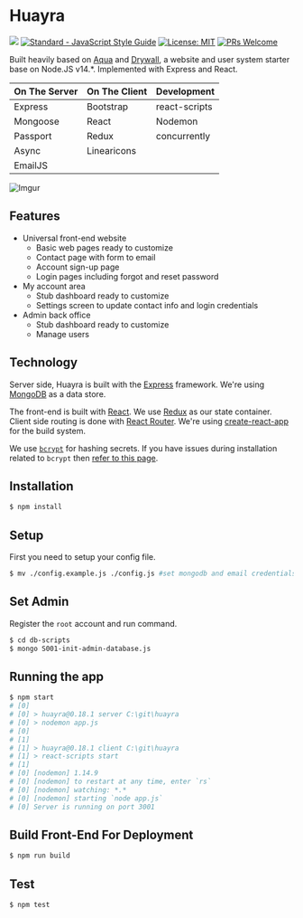 # Huayra

[![](https://travis-ci.org/makee-workshop/Huayra.svg?branch=master)](https://travis-ci.org/makee-workshop/Huayra) [![Standard - JavaScript Style Guide](https://img.shields.io/badge/code_style-standard-brightgreen.svg)](https://standardjs.com/) [![License: MIT](https://img.shields.io/badge/License-MIT-yellow.svg)](https://github.com/makee-workshop/Huayra/blob/master/LICENSE) [![PRs Welcome](https://img.shields.io/badge/PRs-welcome-brightgreen.svg)](https://github.com/makee-workshop/Huayra/blob/master/CONTRIBUTING.md)

Built heavily based on [Aqua](https://github.com/jedireza/aqua) and [Drywall](https://github.com/jedireza/drywall), a website and user system starter base on Node.JS v14.*. Implemented with Express and React.

| On The Server | On The Client  | Development  |
| ------------- | -------------- | ------------ |
| Express       | Bootstrap      | react-scripts|
| Mongoose      | React          | Nodemon      |
| Passport      | Redux          | concurrently |
| Async         | Linearicons    |              |
| EmailJS       |                |              |

![Imgur](https://i.imgur.com/LrvL3IF.png)

## Features

 - Universal front-end website
   - Basic web pages ready to customize
   - Contact page with form to email
   - Account sign-up page
   - Login pages including forgot and reset password
 - My account area
   - Stub dashboard ready to customize
   - Settings screen to update contact info and login credentials
 - Admin back office
   - Stub dashboard ready to customize
   - Manage users

## Technology

Server side, Huayra is built with the [Express](http://expressjs.com/) framework.
We're using [MongoDB](http://www.mongodb.org/) as a data store.

The front-end is built with [React](https://github.com/facebook/react). We use
[Redux](https://github.com/reactjs/redux) as our state container. Client side
routing is done with [React Router](https://github.com/reactjs/react-router).
We're using [create-react-app](https://github.com/facebook/create-react-app) for the build system.

We use [`bcrypt`](https://github.com/ncb000gt/node.bcrypt.js) for hashing
secrets. If you have issues during installation related to `bcrypt` then [refer
to this
page](https://oranwind.org/node-js-bcrypt/).

## Installation

```bash
$ npm install
```

## Setup

First you need to setup your config file.

```bash
$ mv ./config.example.js ./config.js #set mongodb and email credentials
```

## Set Admin

Register the `root` account and run command.

```bash
$ cd db-scripts
$ mongo S001-init-admin-database.js
```

## Running the app

```bash
$ npm start
# [0]
# [0] > huayra@0.18.1 server C:\git\huayra
# [0] > nodemon app.js
# [0]
# [1]
# [1] > huayra@0.18.1 client C:\git\huayra
# [1] > react-scripts start
# [1]
# [0] [nodemon] 1.14.9
# [0] [nodemon] to restart at any time, enter `rs`
# [0] [nodemon] watching: *.*
# [0] [nodemon] starting `node app.js`
# [0] Server is running on port 3001
```

## Build Front-End For Deployment

```bash
$ npm run build
```

## Test

```
$ npm test
```